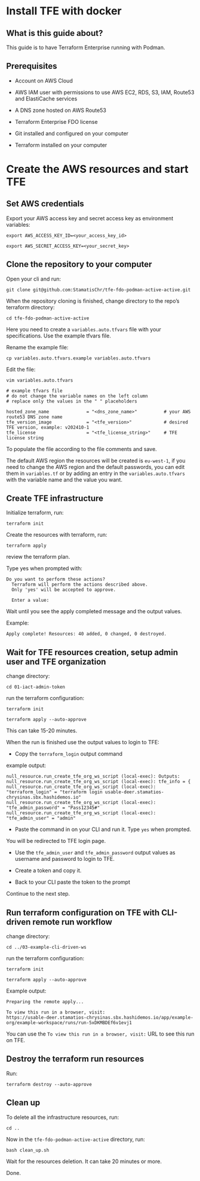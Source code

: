 # Install TFE with docker

## What is this guide about?

This guide is to have Terraform Enterprise running with Podman.

## Prerequisites 

- Account on AWS Cloud

- AWS IAM user with permissions to use AWS EC2, RDS, S3, IAM, Route53 and ElastiCache services

- A DNS zone hosted on AWS Route53

- Terraform Enterprise FDO license

- Git installed and configured on your computer

- Terraform installed on your computer

# Create the AWS resources and start TFE

## Set AWS credentials

Export your AWS access key and secret access key as environment variables:
```
export AWS_ACCESS_KEY_ID=<your_access_key_id>
```

```
export AWS_SECRET_ACCESS_KEY=<your_secret_key>
```


## Clone the repository to your computer

Open your cli and run:
```
git clone git@github.com:StamatisChr/tfe-fdo-podman-active-active.git
```


When the repository cloning is finished, change directory to the repo’s terraform directory:
```
cd tfe-fdo-podman-active-active
```

Here you need to create a `variables.auto.tfvars` file with your specifications. Use the example tfvars file.

Rename the example file:
```
cp variables.auto.tfvars.example variables.auto.tfvars
```
Edit the file:
```
vim variables.auto.tfvars
```

```
# example tfvars file
# do not change the variable names on the left column
# replace only the values in the " " placeholders

hosted_zone_name              = "<dns_zone_name>"          # your AWS route53 DNS zone name
tfe_version_image             = "<tfe_version>"            # desired TFE version, example: v202410-1
tfe_license                   = "<tfe_license_string>"     # TFE license string
```

To populate the file according to the file comments and save.

The default AWS region the resources will be created is `eu-west-1`, if you need to change the AWS region and the default passwords, you can edit them in `variables.tf` or by adding an entry in the `variables.auto.tfvars` with the variable name and the value you want.

## Create TFE infrastructure

Initialize terraform, run:
```
terraform init
```

Create the resources with terraform, run:
```
terraform apply
```
review the terraform plan.

Type yes when prompted with:
```
Do you want to perform these actions?
  Terraform will perform the actions described above.
  Only 'yes' will be accepted to approve.

  Enter a value: 
```
Wait until you see the apply completed message and the output values. 

Example:
```
Apply complete! Resources: 40 added, 0 changed, 0 destroyed.
```

## Wait for TFE resources creation, setup admin user and TFE organization

change directory:
```
cd 01-iact-admin-token
```

run the terraform configuration:
```
terraform init
```

```
terraform apply --auto-approve
```

This can take 15-20 minutes.

When the run is finished use the output values to login to TFE:
- Copy the `terraform_login` output command

example output:
```
null_resource.run_create_tfe_org_ws_script (local-exec): Outputs:
null_resource.run_create_tfe_org_ws_script (local-exec): tfe_info = {
null_resource.run_create_tfe_org_ws_script (local-exec):   "terraform_login" = "terraform login usable-deer.stamatios-chrysinas.sbx.hashidemos.io"
null_resource.run_create_tfe_org_ws_script (local-exec):   "tfe_admin_password" = "Pass12345#"
null_resource.run_create_tfe_org_ws_script (local-exec):   "tfe_admin_user" = "admin"
```
- Paste the command in on your CLI and run it.
Type `yes` when prompted.

You will be redirected to TFE login page.
  
- Use the `tfe_admin_user` and `tfe_admin_password` output values as username and password to login to TFE.

- Create a token and copy it.

- Back to your CLI paste the token to the prompt

Continue to the next step.

## Run terraform configuration on TFE with CLI-driven remote run workflow

change directory:
```
cd ../03-example-cli-driven-ws
```

run the terraform configuration:
```
terraform init
```
```
terraform apply --auto-approve 
```

Example output:
```
Preparing the remote apply...

To view this run in a browser, visit:
https://usable-deer.stamatios-chrysinas.sbx.hashidemos.io/app/example-org/example-workspace/runs/run-5xDKMBDEf6v1evj1
```

You can use the `To view this run in a browser, visit:` URL to see this run on TFE.

## Destroy the terraform run resources

Run:
```
terraform destroy --auto-approve
```

## Clean up

To delete all the infrastructure resources, run:

```
cd ..
```

Now in the `tfe-fdo-podman-active-active` directory, run:

```
bash clean_up.sh
```

Wait for the resources deletion. It can take 20 minutes or more.

Done.
